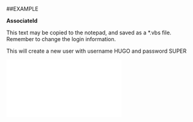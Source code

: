 

##EXAMPLE

**AssociateId**

This text may be copied to the notepad, and saved as a *.vbs file. Remember to change the login information. 



This will create a new user with username HUGO and password SUPER

![](../../Examples/vbs/SOUser.AssociateId.vbs.txt)





